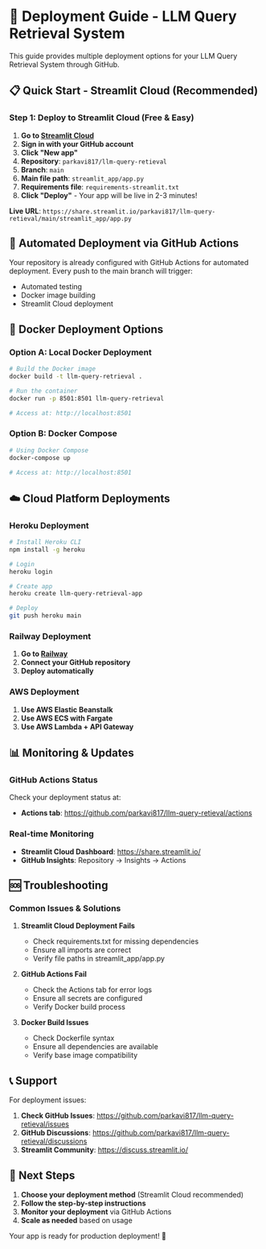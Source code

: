 # 🚀 Deployment Guide - LLM Query Retrieval System

This guide provides multiple deployment options for your LLM Query Retrieval System through GitHub.

## 📋 Quick Start - Streamlit Cloud (Recommended)

### Step 1: Deploy to Streamlit Cloud (Free & Easy)
1. **Go to [Streamlit Cloud](https://share.streamlit.io/)**
2. **Sign in with your GitHub account**
3. **Click "New app"**
4. **Repository**: `parkavi817/llm-query-retieval`
5. **Branch**: `main`
6. **Main file path**: `streamlit_app/app.py`
7. **Requirements file**: `requirements-streamlit.txt`
8. **Click "Deploy"** - Your app will be live in 2-3 minutes!

**Live URL**: `https://share.streamlit.io/parkavi817/llm-query-retieval/main/streamlit_app/app.py`

## 🔄 Automated Deployment via GitHub Actions

Your repository is already configured with GitHub Actions for automated deployment. Every push to the main branch will trigger:
- Automated testing
- Docker image building
- Streamlit Cloud deployment

## 🐳 Docker Deployment Options

### Option A: Local Docker Deployment
```bash
# Build the Docker image
docker build -t llm-query-retrieval .

# Run the container
docker run -p 8501:8501 llm-query-retrieval

# Access at: http://localhost:8501
```

### Option B: Docker Compose
```bash
# Using Docker Compose
docker-compose up

# Access at: http://localhost:8501
```

## ☁️ Cloud Platform Deployments

### Heroku Deployment
```bash
# Install Heroku CLI
npm install -g heroku

# Login
heroku login

# Create app
heroku create llm-query-retrieval-app

# Deploy
git push heroku main
```

### Railway Deployment
1. **Go to [Railway](https://railway.app)**
2. **Connect your GitHub repository**
3. **Deploy automatically**

### AWS Deployment
1. **Use AWS Elastic Beanstalk**
2. **Use AWS ECS with Fargate**
3. **Use AWS Lambda + API Gateway**

## 📊 Monitoring & Updates

### GitHub Actions Status
Check your deployment status at:
- **Actions tab**: https://github.com/parkavi817/llm-query-retieval/actions

### Real-time Monitoring
- **Streamlit Cloud Dashboard**: https://share.streamlit.io/
- **GitHub Insights**: Repository → Insights → Actions

## 🆘 Troubleshooting

### Common Issues & Solutions

1. **Streamlit Cloud Deployment Fails**
   - Check requirements.txt for missing dependencies
   - Ensure all imports are correct
   - Verify file paths in streamlit_app/app.py

2. **GitHub Actions Fail**
   - Check the Actions tab for error logs
   - Ensure all secrets are configured
   - Verify Docker build process

3. **Docker Build Issues**
   - Check Dockerfile syntax
   - Ensure all dependencies are available
   - Verify base image compatibility

## 📞 Support
For deployment issues:
1. **Check GitHub Issues**: https://github.com/parkavi817/llm-query-retieval/issues
2. **GitHub Discussions**: https://github.com/parkavi817/llm-query-retieval/discussions
3. **Streamlit Community**: https://discuss.streamlit.io/

## 🎯 Next Steps
1. **Choose your deployment method** (Streamlit Cloud recommended)
2. **Follow the step-by-step instructions**
3. **Monitor your deployment** via GitHub Actions
4. **Scale as needed** based on usage

Your app is ready for production deployment! 🚀
